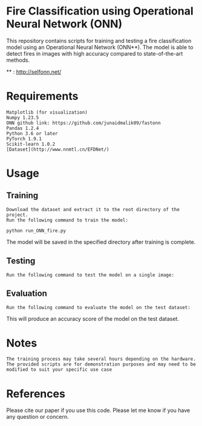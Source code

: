# Fire Classification using Operational Neural Network (ONN)
This repository contains scripts for training and testing a fire classification model using an Operational Neural Network (ONN**). The model is able to detect fires in images with high accuracy compared to state-of-the-art methods.
<!-- "We utilized an Operational Neural Network (ONN) to successfully detect fires, which has proven to be more effective than other state-of-the-art methods. The ONN is a convolutional neural network with a reduced number of parameters, providing a balance of complexity and efficiency."  -->

** : http://selfonn.net/

# Requirements
    Matplotlib (for visualization)
    Numpy 1.23.5
    ONN github link: https://github.com/junaidmalik09/fastonn
    Pandas 1.2.4
    Python 3.6 or later
    PyTorch 1.9.1
    Scikit-learn 1.0.2
    [Dataset](http://www.nnmtl.cn/EFDNet/)
# Usage
## Training
    Download the dataset and extract it to the root directory of the project.
    Run the following command to train the model:

    python run_ONN_fire.py     
<!-- --data-dir path/to/dataset --model-dir path/to/save/model -->
The model will be saved in the specified directory after training is complete.

## Testing

    Run the following command to test the model on a single image:

## Evaluation

    Run the following command to evaluate the model on the test dataset:

This will produce an accuracy score of the model on the test dataset.

# Notes

    The training process may take several hours depending on the hardware.
    The provided scripts are for demonstration purposes and may need to be modified to suit your specific use case

# References
<!-- paper1
paper2
paper3 -->

Please cite our paper if you use this code.
Please let me know if you have any question or concern.